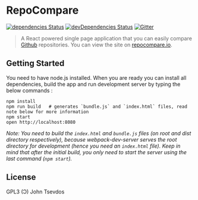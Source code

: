# RepoCompare
[![dependencies Status](https://david-dm.org/tsevdos/repocompare/status.svg)](https://david-dm.org/tsevdos/repocompare)
[![devDependencies Status](https://david-dm.org/tsevdos/repocompare/dev-status.svg)](https://david-dm.org/tsevdos/repocompare?type=dev)
[![Gitter](https://img.shields.io/gitter/room/nwjs/nw.js.svg)](https://gitter.im/repocompare/Lobby)

> A React powered single page application that you can easily compare [Github](https://github.com) repositories. You can view the site on [repocompare.io](http://repocompare.io).

## Getting Started

You need to have node.js installed. When you are ready you can install all dependencies, build the app and run development server by typing the below commands :

```
npm install
npm run build   # generates `bundle.js` and `index.html` files, read note below for more information
npm start
open http://localhost:8080
```

*Note: You need to build the `index.html` and `bundle.js` files (on root and dist directory respectively), because webpack-dev-server serves the root directory for development (hence you need an `index.html` file). Keep in mind that after the initial build, you only need to start the server using the last command (`npm start`).*

## License

GPL3 (&#390;) John Tsevdos
